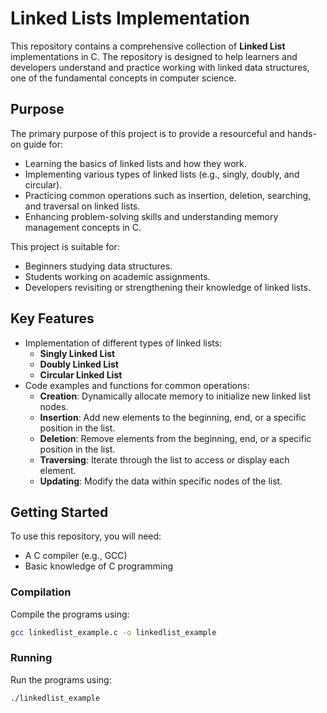 # Linked Lists Implementation

This repository contains a comprehensive collection of **Linked List** implementations in C. The repository is designed to help learners and developers understand and practice working with linked data structures, one of the fundamental concepts in computer science.

## Purpose

The primary purpose of this project is to provide a resourceful and hands-on guide for:
- Learning the basics of linked lists and how they work.
- Implementing various types of linked lists (e.g., singly, doubly, and circular).
- Practicing common operations such as insertion, deletion, searching, and traversal on linked lists.
- Enhancing problem-solving skills and understanding memory management concepts in C.

This project is suitable for:
- Beginners studying data structures.
- Students working on academic assignments.
- Developers revisiting or strengthening their knowledge of linked lists.

## Key Features

- Implementation of different types of linked lists:
  - **Singly Linked List**
  - **Doubly Linked List**
  - **Circular Linked List**
- Code examples and functions for common operations:
  - **Creation**: Dynamically allocate memory to initialize new linked list nodes.
  - **Insertion**: Add new elements to the beginning, end, or a specific position in the list.
  - **Deletion**: Remove elements from the beginning, end, or a specific position in the list.
  - **Traversing**: Iterate through the list to access or display each element.
  - **Updating**: Modify the data within specific nodes of the list.

## Getting Started

To use this repository, you will need:
- A C compiler (e.g., GCC)
- Basic knowledge of C programming

### Compilation

Compile the programs using:
```bash
gcc linkedlist_example.c -o linkedlist_example
```

### Running

Run the programs using:
```bash
./linkedlist_example
```
